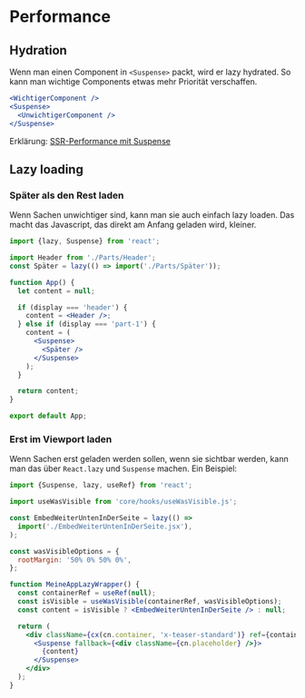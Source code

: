 # Performance

## Hydration

Wenn man einen Component in `<Suspense>` packt, wird er lazy hydrated. So kann man wichtige Components etwas mehr Priorität verschaffen.

```jsx
<WichtigerComponent />
<Suspense>
  <UnwichtigerComponent />
</Suspense>
```

Erklärung: [SSR-Performance mit Suspense](https://github.com/reactwg/react-18/discussions/37)

## Lazy loading

### Später als den Rest laden

Wenn Sachen unwichtiger sind, kann man sie auch einfach lazy loaden. Das macht das Javascript, das direkt am Anfang geladen wird, kleiner.

```jsx
import {lazy, Suspense} from 'react';

import Header from './Parts/Header';
const Später = lazy(() => import('./Parts/Später'));

function App() {
  let content = null;

  if (display === 'header') {
    content = <Header />;
  } else if (display === 'part-1') {
    content = (
      <Suspense>
        <Später />
      </Suspense>
    );
  }

  return content;
}

export default App;
```

### Erst im Viewport laden

Wenn Sachen erst geladen werden sollen, wenn sie sichtbar werden, kann man das über `React.lazy` und `Suspense` machen. Ein Beispiel:

```jsx
import {Suspense, lazy, useRef} from 'react';

import useWasVisible from 'core/hooks/useWasVisible.js';

const EmbedWeiterUntenInDerSeite = lazy(() =>
  import('./EmbedWeiterUntenInDerSeite.jsx'),
);

const wasVisibleOptions = {
  rootMargin: '50% 0% 50% 0%',
};

function MeineAppLazyWrapper() {
  const containerRef = useRef(null);
  const isVisible = useWasVisible(containerRef, wasVisibleOptions);
  const content = isVisible ? <EmbedWeiterUntenInDerSeite /> : null;

  return (
    <div className={cx(cn.container, 'x-teaser-standard')} ref={containerRef}>
      <Suspense fallback={<div className={cn.placeholder} />}>
        {content}
      </Suspense>
    </div>
  );
}
```
